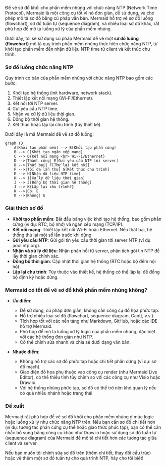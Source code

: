 Để vẽ sơ đồ khối cho phần mềm nhúng với chức năng NTP (Network Time Protocol), Mermaid là một công cụ tốt vì nó đơn giản, dễ sử dụng, và cho phép mô tả sơ đồ bằng cú pháp văn bản. Mermaid hỗ trợ vẽ sơ đồ luồng (flowchart), sơ đồ tuần tự (sequence diagram), và nhiều loại sơ đồ khác, rất phù hợp để mô tả luồng xử lý của phần mềm nhúng.

Dưới đây, tôi sẽ sử dụng cú pháp Mermaid để vẽ một **sơ đồ luồng (flowchart)** mô tả quy trình phần mềm nhúng thực hiện chức năng NTP, từ khởi tạo phần mềm đến nhận dữ liệu NTP time từ client và kết thúc chu trình.

### Sơ đồ luồng chức năng NTP
Quy trình cơ bản của phần mềm nhúng với chức năng NTP bao gồm các bước:
1. Khởi tạo hệ thống (init hardware, network stack).
2. Thiết lập kết nối mạng (Wi-Fi/Ethernet).
3. Kết nối tới NTP server.
4. Gửi yêu cầu NTP time.
5. Nhận và xử lý dữ liệu thời gian.
6. Đồng bộ thời gian hệ thống.
7. Kết thúc hoặc lặp lại chu trình (tùy thiết kế).

Dưới đây là mã Mermaid để vẽ sơ đồ luồng:

```mermaid
graph TD
    A[Khởi tạo phần mềm] --> B[Khởi tạo phần cứng]
    B --> C[Khởi tạo ngăn xếp mạng]
    C --> D{Kết nối mạng <br> Wi-Fi/Ethernet}
    D -->|Thành công| E[Gửi yêu cầu NTP tới server]
    D -->|Thất bại| F[Thử lại kết nối]
    F -->|Tối đa lần thử| G[Kết thúc chu trình]
    E --> H[Nhận dữ liệu NTP time]
    H --> I[Xử lý dữ liệu thời gian]
    I --> J[Đồng bộ thời gian hệ thống]
    J --> K{Lặp lại chu trình?}
    K -->|Có| E
    K -->|Không| G
```

### Giải thích sơ đồ
- **Khởi tạo phần mềm**: Bắt đầu bằng việc khởi tạo hệ thống, bao gồm phần cứng (ví dụ: RTC, bộ nhớ) và ngăn xếp mạng (TCP/IP).
- **Kết nối mạng**: Thiết lập kết nối Wi-Fi hoặc Ethernet. Nếu thất bại, hệ thống thử lại một số lần trước khi dừng.
- **Gửi yêu cầu NTP**: Gửi gói tin yêu cầu thời gian tới server NTP (ví dụ: pool.ntp.org).
- **Nhận và xử lý dữ liệu**: Nhận phản hồi từ server, phân tích gói tin NTP để lấy thời gian chính xác.
- **Đồng bộ thời gian**: Cập nhật thời gian hệ thống (RTC hoặc bộ đếm nội bộ).
- **Lặp lại chu trình**: Tùy thuộc vào thiết kế, hệ thống có thể lặp lại để đồng bộ định kỳ hoặc dừng.

### Mermaid có tốt để vẽ sơ đồ khối phần mềm nhúng không?
- **Ưu điểm**:
  - Dễ sử dụng, cú pháp đơn giản, không cần công cụ đồ họa phức tạp.
  - Hỗ trợ nhiều loại sơ đồ (flowchart, sequence diagram, Gantt, v.v.).
  - Tích hợp tốt với các nền tảng như Markdown, GitHub, hoặc các IDE hỗ trợ Mermaid.
  - Phù hợp để mô tả luồng xử lý logic của phần mềm nhúng, đặc biệt với các hệ thống đơn giản như NTP.
  - Có thể chỉnh sửa nhanh và chia sẻ dưới dạng văn bản.

- **Nhược điểm**:
  - Không hỗ trợ các sơ đồ phức tạp hoặc chi tiết phần cứng (ví dụ: sơ đồ mạch).
  - Giao diện đồ họa phụ thuộc vào công cụ render (như Mermaid Live Editor), có thể thiếu tính tùy chỉnh so với các công cụ như Visio hoặc Draw.io.
  - Với hệ thống nhúng phức tạp, sơ đồ có thể trở nên khó quản lý nếu có quá nhiều nhánh hoặc trạng thái.

### Đề xuất
Mermaid rất phù hợp để vẽ sơ đồ khối cho phần mềm nhúng ở mức logic hoặc luồng xử lý như chức năng NTP trên. Nếu bạn cần sơ đồ chi tiết hơn (ví dụ: tương tác phần cứng cụ thể hoặc giao thức phức tạp), bạn có thể cân nhắc bổ sung bằng công cụ khác như Draw.io hoặc sử dụng sơ đồ tuần tự (sequence diagram) của Mermaid để mô tả chi tiết hơn các tương tác giữa client và server.

Nếu bạn muốn tôi chỉnh sửa sơ đồ trên (thêm chi tiết, thay đổi cấu trúc) hoặc vẽ thêm một sơ đồ tuần tự cho quá trình NTP, hãy cho tôi biết!
